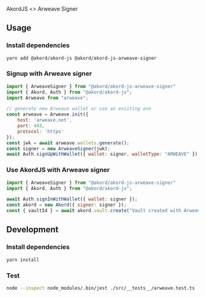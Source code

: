 AkordJS <> Arweave Signer

## Usage

### Install dependencies

```sh
yarn add @akord/akord-js @akord/akord-js-arweave-signer
```

### Signup with Arweave signer

```js
import { ArweaveSigner } from "@akord/akord-js-arweave-signer"
import { Akord, Auth } from "@akord/akord-js";
import Arweave from "arweave";

// generate new Arweave wallet or use an existing one
const arweave = Arweave.init({
    host: 'arweave.net',
    port: 443,
    protocol: 'https'
});
const jwk = await arweave.wallets.generate();
const signer = new ArweaveSigner(jwk);
await Auth.signUpWithWallet({ wallet: signer, walletType: "ARWEAVE" });
```

### Use AkordJS with Arweave signer

```js
import { ArweaveSigner } from "@akord/akord-js-arweave-signer"
import { Akord, Auth } from "@akord/akord-js";

await Auth.signInWithWallet({ wallet: signer });
const akord = new Akord({ signer: signer });
const { vaultId } = await akord.vault.create("Vault created with Arweave", { public: true });
```

## Development

### Install dependencies

```sh
yarn install
```

### Test

```sh
node --inspect node_modules/.bin/jest ./src/__tests__/arweave.test.ts
```